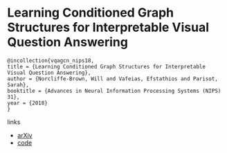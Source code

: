 # Learning Conditioned Graph Structures for Interpretable Visual Question Answering

```
@incollection{vqagcn_nips18,
title = {Learning Conditioned Graph Structures for Interpretable Visual Question Answering},
author = {Norcliffe-Brown, Will and Vafeias, Efstathios and Parisot, Sarah},
booktitle = {Advances in Neural Information Processing Systems (NIPS) 31},
year = {2018}
}
```

links
- [arXiv](https://arxiv.org/abs/1806.07243)
- [code](https://github.com/aimbrain/vqa-project)
